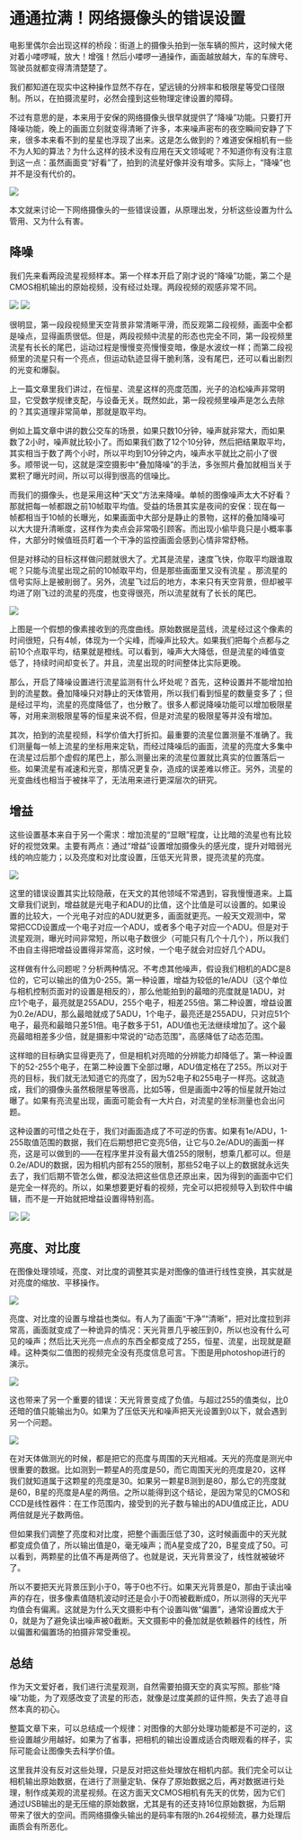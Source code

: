 # 通通拉满！网络摄像头的错误设置

电影里偶尔会出现这样的桥段：街道上的摄像头拍到一张车辆的照片，这时候大佬对着小喽啰喊，放大！增强！然后小喽啰一通操作，画面越放越大，车的车牌号、驾驶员就都变得清清楚楚了。

我们都知道在现实中这种操作显然不存在，望远镜的分辨率和极限星等受口径限制。所以，在拍摄流星时，必然会撞到这些物理定律设置的障碍。

不过有意思的是，本来用于安保的网络摄像头很早就提供了“降噪”功能。只要打开降噪功能，晚上的画面立刻就变得清晰了许多，本来噪声密布的夜空瞬间安静了下来，很多本来看不到的星星也浮现了出来。这是怎么做到的？难道安保相机有一些不为人知的算法？为什么这样的技术没有应用在天文领域呢？不知道你有没有注意到这一点：虽然画面变“好看”了，拍到的流星好像并没有增多。实际上，“降噪”也并不是没有代价的。

![](image/20221008062033.png)  

本文就来讨论一下网络摄像头的一些错误设置，从原理出发，分析这些设置为什么管用、又为什么有害。

## 降噪

我们先来看两段流星视频样本。第一个样本开启了刚才说的“降噪”功能，第二个是CMOS相机输出的原始视频，没有经过处理。两段视频的观感非常不同。

![](image/ufo.gif)
![](image/mt0.gif)

很明显，第一段段视频里天空背景非常清晰平滑，而反观第二段视频，画面中全都是噪点，显得画质很低。但是，两段视频中流星的形态也完全不同，第一段视频里流星有长长的尾巴，运动过程是慢慢变亮慢慢变暗，像是水波纹一样；而第二段视频里的流星只有一个亮点，但运动轨迹显得干脆利落，没有尾巴，还可以看出剧烈的光变和爆裂。

上一篇文章里我们讲过，在恒星、流星这样的亮度范围，光子的泊松噪声非常明显，它受数学规律支配，与设备无关。既然如此，第一段视频里噪声是怎么去除的？其实道理非常简单，那就是取平均。

例如上篇文章中讲的数公交车的场景，如果只数10分钟，噪声就非常大，而如果数了2小时，噪声就比较小了。而如果我们数了12个10分钟，然后把结果取平均，其实相当于数了两个小时，所以平均到10分钟之内，噪声水平就比之前小了很多。顺带说一句，这就是深空摄影中“叠加降噪”的手法，多张照片叠加就相当关于累积了曝光时间，所以可以得到很高的信噪比。

而我们的摄像头，也是采用这种“天文”方法来降噪。单帧的图像噪声太大不好看？那就把每一帧都跟之前10帧取平均值。受益的场景其实是夜间的安保：现在每一帧都相当于10帧的长曝光，如果画面中大部分是静止的景物，这样的叠加降噪可以大大提升清晰度，这样作为卖点会非常吸引顾客。而出现小偷毕竟只是小概率事件，大部分时候值班员盯着一个干净的监控画面会感到心情非常舒畅。

但是对移动的目标这样做问题就很大了。尤其是流星，速度飞快，你取平均跟谁取呢？只能与流星出现之前的10帧取平均，但是那些画面里又没有流星
。那流星的信号实际上是被削弱了。另外，流星飞过后的地方，本来只有天空背景，但却被平均进了刚飞过的流星的亮度，也变得很亮，所以流星就有了长长的尾巴。

![](image/smooth_2.png)

上图是一个假想的像素接收到的亮度曲线。原始数据是蓝线，流星经过这个像素的时间很短，只有4帧，体现为一个尖峰，而噪声比较大。如果我们把每个点都与之前10个点取平均，结果就是橙线。可以看到，噪声大大降低，但是流星的峰值变低了，持续时间却变长了。并且，流星出现的时间整体比实际更晚。

那么，开启了降噪设置进行流星监测有什么坏处呢？首先，这种设置并不能增加拍到的流星数。叠加降噪只对静止的天体管用，所以我们看到恒星的数量变多了；但是经过平均，流星的亮度降低了，也分散了。很多人都说降噪功能可以增加极限星等，对用来测极限星等的恒星来说不假，但是对流星的极限星等并没有增加。

其次，拍到的流星视频，科学价值大打折扣。最重要的流星位置测量不准确了。我们测量每一帧上流星的坐标用来定轨，而经过降噪后的画面，流星的亮度大多集中在流星过后那个虚假的尾巴上，那么测量出来的流星位置就比真实的位置落后一些。如果流星有减速和光变，那情况更复杂，造成的误差难以修正。另外，流星的光变曲线也相当于被抹平了，无法用来进行更深层次的研究。

## 增益

这些设置基本来自于另一个需求：增加流星的“显眼”程度，让比暗的流星也有比较好的视觉效果。主要有两点：通过“增益”设置增加摄像头的感光度，提升对暗弱光线的响应能力；以及亮度和对比度设置，压低天光背景，提亮流星的亮度。

![](image/20221008072542.png)  

这里的错误设置其实比较隐蔽，在天文的其他领域不常遇到，容我慢慢道来。上篇文章我们说到，增益就是光电子和ADU的比值，这个比值是可以设置的。如果设置的比较大，一个光电子对应的ADU就更多，画面就更亮。一般天文观测中，常常把CCD设置成一个电子对应一个ADU，或者多个电子对应一个ADU。但是对于流星观测，曝光时间非常短，所以电子数很少（可能只有几个十几个），所以我们不由自主得把增益设置得非常高，这时候，一个电子就会对应好几个ADU。

这样做有什么问题呢？分析两种情况。不考虑其他噪声，假设我们相机的ADC是8位的，它可以输出的值为0-255。第一种设置，增益为较低的1e/ADU（这个单位与相机控制页面对的设置是相反的），那么他能拍到的最暗的亮度就是1ADU，对应1个电子，最亮就是255ADU，255个电子，相差255倍。第二种设置，增益设置为0.2e/ADU，那么最暗就成了5ADU，1个电子，最亮还是255ADU，只对应51个电子，最亮和最暗只差51倍。电子数多于51，ADU值也无法继续增加了。这个最亮最暗相差多少倍，就是摄影中常说的“动态范围”，高感降低了动态范围。

这样暗的目标确实显得更亮了，但是相机对亮暗的分辨能力却降低了。第一种设置下的52-255个电子，在第二种设置下全部过曝，ADU值定格在了255。所以对于亮的目标，我们就无法知道它的亮度了，因为52电子和255电子一样亮。这就造成，我们的摄像头虽然极限星等很高，比如5等，但是画面中2等的恒星就开始过曝了。如果有亮流星出现，画面可能会有一大片白，对流星的坐标测量也会出问题。

这种设置的可惜之处在于，我们对画面造成了不可逆的伤害。如果有1e/ADU，1-255取值范围的数据，我们在后期想把它变亮5倍，让它与0.2e/ADU的画面一样亮，这是可以做到的——在程序里并没有最大值255的限制，想乘几都可以。但是0.2e/ADU的数据，因为相机内部有255的限制，那些52电子以上的数据就永远失去了，我们后期不管怎么做，都没法把这些信息还原出来，因为得到的画面中它们是完全一样亮的。所以，如果想要更好看的视频，完全可以把视频导入到软件中编辑，而不是一开始就把增益设置得特别高。

![](image/mt.gif)
![](image/mt0.gif)

## 亮度、对比度

在图像处理领域，亮度、对比度的调整其实是对图像的值进行线性变换，其实就是对亮度的缩放、平移操作。

![](image/20221008064651.png)  

亮度、对比度的设置与增益也类似。有人为了画面“干净”“清晰”，把对比度拉到非常高，画面就变成了一种诡异的情况：天光背景几乎被压到0，所以也没有什么可见的噪声；然后比天光亮一点点的东西全都变成了255，恒星、流星，出现就是巅峰。这种类似二值图的视频完全没有亮度信息可言。下图是用photoshop进行的演示。

![](image/curve.png)

这也带来了另一个重要的错误：天光背景变成了负值。与超过255的值类似，比0还暗的值只能输出为0。如果为了压低天光和噪声把天光设置到0以下，就会遇到另一个问题。

![](image/20221008083323.png)  

在对天体做测光的时候，都是把它的亮度与周围的天光相减。天光的亮度是测光中很重要的数据。比如测到一颗星A的亮度是50，而它周围天光的亮度是20，这样我们就知道属于这颗星的亮度是30。如果另一颗星B测到是80，那么它的亮度就是60，B星的亮度是A星的两倍。之所以能得到这个结论，是因为常见的CMOS和CCD是线性器件：在工作范围内，接受到的光子数与输出的ADU值成正比，ADU两倍就是光子数两倍。

但如果我们调整了亮度和对比度，把整个画面压低了30，这时候画面中的天光就都变成负值了，所以输出值是0，毫无噪声；而A星变成了20，B星变成了50。可以看到，两颗星的比值不再是两倍了。也就是说，天光背景没了，线性就被破坏了。

所以不要把天光背景压到小于0，等于0也不行。如果天光背景是0，那由于读出噪声的存在，很多像素值随机波动时还是会小于0而被截断成0，所以测得的天光平均值会有偏离。这就是为什么天文摄影中有个设置叫做“偏置”，通常设置成大于0，就是为了避免读出噪声被0截断。天文摄影中的叠加就是依赖器件的线性，所以偏置和偏置场的拍摄非常受重视。

## 总结

作为天文爱好者，我们进行流星观测，自然需要拍摄天空的真实写照。那些“降噪”功能，为了观感改变了流星的形态，就像是过度美颜的证件照，失去了追寻自然本真的初心。

整篇文章下来，可以总结成一个规律：对图像的大部分处理功能都是不可逆的，这些设置越少用越好。如果为了省事，把相机的输出设置成适合肉眼观看的样子，实际可能会让图像失去科学价值。

这里我并没有反对这些处理，只是反对把这些处理放在相机内部。我们完全可以让相机输出原始数据，在进行了测量定轨、保存了原始数据之后，再对数据进行处理，制作成美观的流星视频。在这方面天文CMOS相机有先天的优势，因为它们通过USB输出的是无压缩的原始数据，尤其是有的还支持16位原始数据，为后期带来了很大的空间。而网络摄像头输出的是码率有限的h.264视频流，暴力处理后画质会有所恶化。

